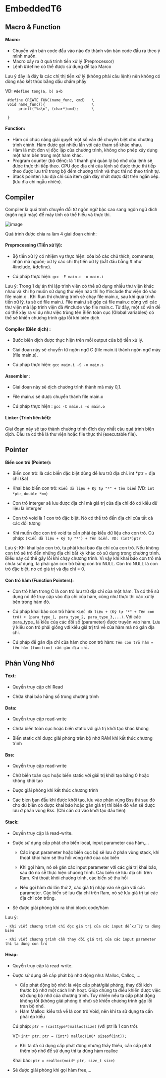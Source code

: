 <h1> EmbeddedT6 </h1>

<h2><b>Macro & Function</b></h2>

<h4><b>Macro:</b></h4>

- Chuyển văn bản code đầu vào nào đó thành văn bản code đầu ra theo ý mình muốn.
- Macro xảy ra ở quá trình tiền xử lý (Preprocessor)
- Lệnh #define có thể được sử dụng để tạo Marco

Lưu ý đây là đây là các chỉ thị tiền xử lý (không phải câu lệnh) nên không có dòng nào kết thúc bằng dấu chấm phẩy

VD: 	`#define tong(a, b) a+b`

	 #define CREATE_FUNC(name_func, cmd)   \
	 void name_func(){                     \
	      printf("%s\n", (char*)cmd);      \
		    
	 }

<h4><b>Function:</b></h4>

- Hàm có chức năng giải quyết một số vấn đề chuyên biệt cho chương trình chính. Hàm được gọi nhiều lần với các tham số khác nhau.
- Hàm là một đơn vị độc lập của chương trình, không cho phép xây dựng một hàm bên trong một hàm khác.
- Program counter (bộ đếm): là 1 thanh ghi quản lý bộ nhớ của lệnh sẽ được thực thi tiếp theo. CPU đọc địa chỉ của lệnh sẽ được thực thi tiếp theo được lưu trữ trong bộ đếm chương trình và thực thi nó theo trình tự.
- Stack pointer: lưu địa chỉ của item gần đây nhất được đặt trên ngăn xếp. (lưu địa chỉ ngẫu nhiên).



<h2><b>Compiler</b></h2>

Compiler là quá trình chuyển đổi từ ngôn ngữ bậc cao sang ngôn ngữ đích (ngôn ngữ máy) để máy tính có thể hiểu và thực thi. 

![image](https://github.com/donghung06/EmbeddedT6/assets/105506733/60f205d5-713e-479c-9482-4cfa3531eeff)

Quá trình được chia ra làm 4 giai đoạn chính:
<h4><b>Preprocessing (Tiền xử lý):</b></h4>

  -	Bộ tiền xử lý có nhiệm vụ thực hiện:  xóa bỏ các chú thích, comments; nhận mã nguồn; xử lý các chỉ thị tiền xử lý (bắt đầu bằng # như #include, #defỉne).
  
  -	Cú pháp thực hiện: `gcc -E main.c -o main.i`
  
Lưu ý: Trong 1 dự án thì lập trình viên có thể sử dụng nhiều thư viện khác nhau và khi họ muốn sử dụng thư viện nào thì họ #include thư viện đó vào file main.c . Khi Run thì chương trình sẽ chạy file main.c, sau khi quá trình tiền xử lý, ta sẽ có file main.i. File main.i sẽ gộp cả file main.c cùng với các thư viện mà lập trình viện đã #include vào file main.c. Từ đây, một số vấn đề có thể xảy ra ví dụ như việc trùng tên Biến toàn cục (Global variables) có thể sẽ khiến chương trình gặp lỗi khi biên dịch.

<h4><b>Compiler (Biên dịch) :</b></h4>

  -	Bước biên dịch được thực hiện trên mỗi output của bộ tiền xử lý. 
  
  -	Giai đoạn này sẽ chuyển từ ngôn ngữ C (file main.i) thành ngôn ngữ máy (file main.s).
  
  -	Cú pháp thực hiện: `gcc main.i -S -o main.s`
  
<h4><b>Assembler :</b></h4>

  -	Giai đoạn này sẽ dịch chương trình thành mã máy 0,1. 
 
  -	File main.s sẽ được chuyển thành file main.o
 
  -	Cú pháp thực hiện : `gcc -C main.s -o main.o`

<h4><b>Linker (Trình liên kết):</b></h4>
Giai đoạn này sẽ tạo thành chương trình đích duy nhất cảu quá trình biên dịch. Đầu ra có thể là thư viện hoặc file thực thi (executable file).

<h2><b>Pointer</b></h2>

<h4><b>Biến con trỏ (Pointer):</b></h4>


- Biến con trỏ: là các biến đặc biệt dùng để lưu trữ địa chỉ.	int *ptr = địa chỉ (&a)

- Khai báo biến con trỏ:   `Kiểu dữ liệu + Ký tự "*" + tên biến` (VD: `int *ptr`, `double *mm`)

- Con trỏ interger sẽ lưu được địa chỉ mà giá trị của địa chỉ đó có kiểu dữ liệu là interger

- Con trỏ void là 1 con trỏ đặc biệt. Nó có thể trỏ đến địa chỉ của tất cả các đối tượng

- Khi muốn đọc con trỏ void ta cần phải ép kiểu dữ liệu cho con trỏ. Cú pháp:  `(Kiểu dữ liệu + Ký tự "*") + Tên biến. VD: (int*)ptr`

Lưu ý: Khi khai báo con trỏ, ta phải khai báo địa chỉ của con trỏ. Nếu không con trỏ sẽ trỏ đến những địa chỉ bất kỳ khác có sử dụng trong chương trình. Điều này có thể gây lỗi khi chạy chương trình. Vì vậy khi khai báo con trỏ mà chưa sử dụng, ta phải gán con trỏ bằng con trỏ NULL. Con trỏ NULL là con trỏ đặc biệt, nó có giá trị và địa chỉ = 0.

<h4><b>Con trỏ hàm (Function Pointers):</b></h4>

- Con trỏ hàm trong C là con trỏ lưu trữ địa chỉ của một hàm. Ta có thể sử dụng nó để truy cập vào địa chỉ của hàm, cũng như thực thi các xử lý bên trong hàm đó.

- Cú pháp khai báo con trỏ hàm: `Kiểu dữ liệu + (Ký tự "*" + Tên con trỏ) + (para_type_1, para_type_2, para_type_3,...)`. Với các para_type_ là kiểu của các đối số (parameter) được truyền vào hàm. Lưu ý kiểu con trỏ phải giống với kiểu giá trị trả về của hàm mà nó gán địa chỉ.

- Cú pháp để gán địa chỉ của hàm cho con trỏ hàm: `Tên con trỏ hàm = tên hàm (function) cần gán địa chỉ`.

<h2><b>Phân Vùng Nhớ</b></h2>

<h4><b>Text: </b></h4>

- Quyền truy cập chỉ Read

- Chứa khai báo hằng số trong chương trình

<h4><b>Data: </b></h4>

- Quyền truy cập read-write

- Chứa biến toàn cục hoặc biến static với giá trị khởi tạo khác không

- Biến static chỉ được giải phóng trên bộ nhớ RAM khi kết thúc chương trình

<h4><b>Bss:  </b></h4>

- Quyền truy cập read-write

- Chứ biến toàn cục hoặc biến static với giái trị khởi tạo bằng 0 hoặc không khởi tạo

- Được giải phóng khi kết thúc chương trình

- Các bién ban đầu khi được khởi tạo, lưu vào phân vùng Bss thì sau đó cho dù biến có được khai báo hoặc gán giá trị thì biến đó vẫn sẽ được lưu ở phân vùng Bss. (Chỉ căn cứ vào khởi tạo đầu tiên)

<h4><b>Stack:   </b></h4>

- Quyền truy cập là read-write.

- Được sử dụng cấp phát cho biến local, input parameter của hàm,…

	- Các input parameter hoặc biến cục bộ sẽ lưu ở phân vùng stack, khi thoát khỏi hàm sẽ thu hồi vùng nhớ của các biến

	- Khi gọi hàm, nó sẽ gán các input parameter với các giá trị khai báo, sau đó nó sễ thực hiện chuong trình. Các biến sẽ lưu địa chỉ trên Ram. Khi thoát khỏi chương trình, các biến sẽ thu hồi
	
	- Nếu gọi hàm đó lần thứ 2, các giá trị nhập vào sẽ gán với các parameter. Các biến sẽ lưu địa chỉ trên Ram, nó sẽ lưu giá trị tại các địa chỉ còn trống.

- Sẽ được giải phóng khi ra khỏi block code/hàm

Lưu ý: 	

	- Khi viết chương trình chỉ đọc giá trị của các input để xử lý ta dùng biến

	- Khi viết chương trình cần thay đổi giá trị của các input parameter thì ta dùng con trỏ

<h4><b>Heap:    </b></h4>

- Quyền truy cập là read-write.

- Được sử dụng để cấp phát bộ nhớ động như: Malloc, Calloc, …
	- Cấp phát động bộ nhớ: là việc cấp phát/giải phóng, thay đổi kích thước bộ nhớ một cách linh hoạt. Giúp chúng ta điều khiển được việc sử dụng bộ nhớ của chương trình. Tuy nhiên nếu ta cấp phát động không tốt (không giải phóng ô nhớ) sẽ khiến chương trình gặp lỗi tràn bộ nhớ.
   	- Hàm Malloc: kiểu trả về là con trỏ Void, nên khi ta sử dụng ta cần phải ép kiểu
  
	Cú pháp: `ptr = (casttype*)malloc(size)` (với ptr là 1 con trỏ).

	VD: 
	`int* ptr;`
  	`ptr = (int*) malloc(100* sizeof(int));`

	- Khi ta đã sử dụng cấp phát động nhưng thấy thiếu, cần cấp phát thêm bộ nhớ để sử dụng thì ta dùng hàm realloc
 
	Khai báo: `ptr = realloc(void* ptr, size_t size)`

- Sẽ được giải phóng khi gọi hàm free,…


